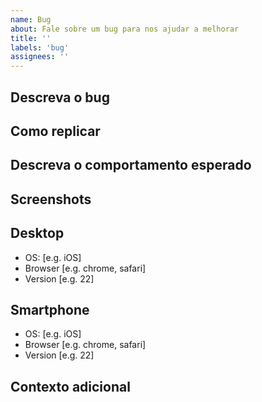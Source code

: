 ```yaml
---
name: Bug
about: Fale sobre um bug para nos ajudar a melhorar
title: ''
labels: 'bug'
assignees: ''
---
```


## Descreva o bug
<!-- Descreva o que está acontecendo -->

## Como replicar
<!-- Descreva como replicar o problema -->
<!--
1. Vá para '...'
2. Clique em '....'
4. Veja o erro '....'
-->

## Descreva o comportamento esperado
<!-- Descreva o que deveria acontecer -->

## Screenshots
<!-- Se existirem -->


## Desktop
- OS: [e.g. iOS]
- Browser [e.g. chrome, safari]
- Version [e.g. 22]

## Smartphone
- OS: [e.g. iOS]
- Browser [e.g. chrome, safari]
- Version [e.g. 22]

## Contexto adicional
<!-- Qualquer outra informação útil -->

